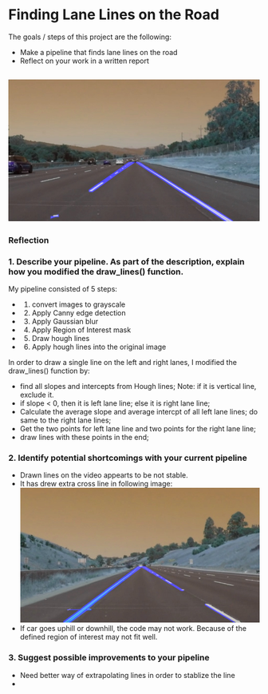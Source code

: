 # **Finding Lane Lines on the Road** 

The goals / steps of this project are the following:
* Make a pipeline that finds lane lines on the road
* Reflect on your work in a written report


![Output](/test_images_output/solidWhiteRight.jpg)
---

### Reflection

### 1. Describe your pipeline. As part of the description, explain how you modified the draw_lines() function.

My pipeline consisted of 5 steps:
 - 1. convert images to grayscale
 - 2. Apply Canny edge detection
 - 3. Apply Gaussian blur
 - 4. Apply Region of Interest mask
 - 5. Draw hough lines
 - 6. Apply hough lines into the original image

In order to draw a single line on the left and right lanes, I modified the draw_lines() function by:
 - find all slopes and intercepts from Hough lines; Note: if it is vertical line, exclude it.
 - if slope < 0, then it is left lane line; else it is right lane line;
 - Calculate the average slope and average intercpt of all left lane lines; do same to the right lane lines;
 - Get the two points for left lane line and two points for the right lane line; 
 - draw lines with these points in the end;



### 2. Identify potential shortcomings with your current pipeline

 - Drawn lines on the video appearts to be not stable.
 - It has drew extra cross line in following image: ![error image](/test_images_output/whiteCarLaneSwitch.jpg
)
 - If car goes uphill or downhill, the code may not work. Because of the defined region of interest may not fit well.


### 3. Suggest possible improvements to your pipeline
 - Need better way of extrapolating lines in order to stablize the line
 - 
